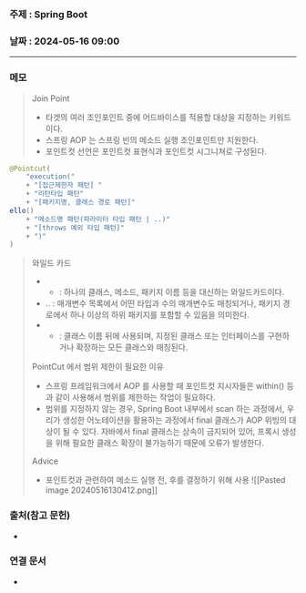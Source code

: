 ### 주제 : Spring Boot

### 날짜 : 2024-05-16 09:00
----
### 메모
> Join Point
> 	- 타겟의 여러 조인포인트 중에 어드바이스를 적용할 대상을 지정하는 키워드이다.
> 	- 스프링 AOP 는 스프링 빈의 메소드 실행 조인포인트만 지원한다.
> 	- 포인트컷 선언은 포인트컷 표현식과 포인트컷 시그니쳐로 구성된다.
```java
@Pointcut(
	"execution("
	+ "[접근제한자 패턴] "
	+ "리턴타입 패턴"
	+ "[패키지명, 클래스 경로 패턴]"
ello()
	+ "메소드명 패턴(파라미터 타입 패턴 | ..)"
	+ "[throws 예외 타입 패턴]"
	+ ")"
)
```
> 와일드 카드
> 	- * : 하나의 클래스, 메소드, 패키지 이름 등을 대신하는 와일드카드이다.
> 	- .. : 매개변수 목록에서 어떤 타입과 수의 매개변수도 매칭되거나, 패키지 경로에서 하나 이상의 하위 패키지를 포함할 수 있음을 의미한다.
> 	- + : 클래스 이름 뒤에 사용되며, 지정된 클래스 또는 인터페이스를 구현하거나 확장하는 모든 클래스와 매칭된다.
> 
> PointCut 에서 범위 제한이 필요한 이유
> 	- 스프링 프레임워크에서 AOP 를 사용할 때 포인트컷 지시자들은 within() 등과 같이 사용해서 범위를 제한하는 작업이 필요하다.
> 	- 범위를 지정하지 않는 경우, Spring Boot 내부에서 scan 하는 과정에서, 우리가 생성한 어노테이션을 활용하는 과정에서 final 클래스가 AOP 위빙의 대상이 될 수 있다. 자바에서 final 클래스는 상속이 금지되어 있어, 프록시 생성을 위해 필요한 클래스 확장이 불가능하기 때문에 오류가 발생한다.
> 
> Advice
> 	- 포인트컷과 관련하여 메소드 실행 전, 후를 결정하기 위해 사용
> 	![[Pasted image 20240516130412.png]]
> 	

### 출처(참고 문헌)
-

### 연결 문서
-
